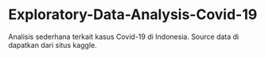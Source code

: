 # Exploratory-Data-Analysis-Covid-19
Analisis sederhana terkait kasus Covid-19 di Indonesia. Source data di dapatkan dari situs kaggle.
